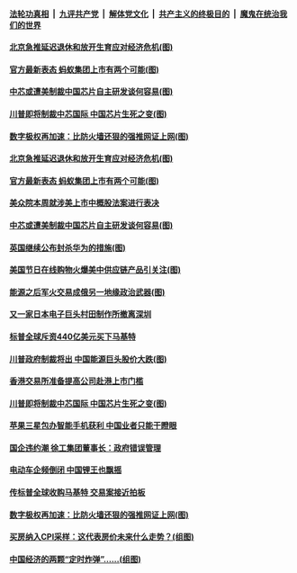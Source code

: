 

####  [法轮功真相](../../../../basic/blob/master/README.md?t=12020131) &nbsp;|&nbsp; [九评共产党](../../../../9ping.md/blob/master/README.md?t=12020131) &nbsp;|&nbsp; [解体党文化](../../../../jtdwh.md/blob/master/README.md?t=12020131)  &nbsp;|&nbsp; [共产主义的终极目的](../../../../gczydzjmd.md/blob/master/README.md?t=12020131) &nbsp;|&nbsp; [魔鬼在统治我们的世界](../../../../mgztzwmdsj.md/blob/master/README.md?t=12020131) 

#### [北京急推延迟退休和放开生育应对经济危机(图)](../pages/p5/954361.md?t=12020131) 

#### [官方最新表态 蚂蚁集团上市有两个可能(图)](../pages/p5/954355.md?t=12020131) 

#### [中芯或遭美制裁中国芯片自主研发谈何容易(图)](../pages/p5/954305.md?t=12020131) 


#### [川普即将制裁中芯国际 中国芯片生死之变(图)](../pages/p5/954247.md?t=12020131) 

#### [数字极权再加速：比防火墙还狠的强推网证上网(图)](../pages/p5/954181.md?t=12020131) 

#### [北京急推延迟退休和放开生育应对经济危机(图)](../pages/p5/954361.md?t=12020131) 

#### [官方最新表态 蚂蚁集团上市有两个可能(图)](../pages/p5/954355.md?t=12020131) 

#### [美众院本周就涉美上市中概股法案进行表决](../pages/p5/954351.md?t=12020131) 

#### [中芯或遭美制裁中国芯片自主研发谈何容易(图)](../pages/p5/954305.md?t=12020131) 

#### [英国继续公布封杀华为的措施(图)](../pages/p5/954298.md?t=12020131) 

#### [美国节日在线购物火爆美中供应链产品引关注(图)](../pages/p5/954292.md?t=12020131) 

#### [能源之后军火交易成俄另一地缘政治武器(图)](../pages/p5/954290.md?t=12020131) 


#### [又一家日本电子巨头村田制作所撤离深圳](../pages/p5/954264.md?t=12020131) 

#### [标普全球斥资440亿美元买下马基特](../pages/p5/954259.md?t=12020131) 

#### [川普政府制裁将出 中国能源巨头股价大跌(图)](../pages/p5/954255.md?t=12020131) 

#### [香港交易所准备提高公司赴港上市门槛](../pages/p5/954249.md?t=12020131) 

#### [川普即将制裁中芯国际 中国芯片生死之变(图)](../pages/p5/954247.md?t=12020131) 

#### [苹果三星包办智能手机获利 中国业者只能干瞪眼](../pages/p5/954241.md?t=12020131) 

#### [国企违约潮 徐工集团董事长：政府错误管理](../pages/p5/954238.md?t=12020131) 

#### [电动车企频倒闭 中国锂王也飘摇](../pages/p5/954234.md?t=12020131) 

#### [传标普全球收购马基特 交易案接近拍板](../pages/p5/954228.md?t=12020131) 

#### [数字极权再加速：比防火墙还狠的强推网证上网(图)](../pages/p5/954181.md?t=12020131) 

#### [买房纳入CPI采样：这代表房价未来什么走势？(组图)](../pages/p5/954175.md?t=12020131) 

#### [中国经济的两颗“定时炸弹”……(组图)](../pages/p5/954178.md?t=12020131) 

